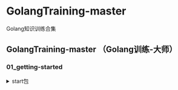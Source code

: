 # GolangTraining-master
Golang知识训练合集

## GolangTraining-master （Golang训练-大师）
### 01_getting-started  
<details>
<summary>start包</summary>
主要练习

##### fmt.Println()
##### fmt.Printf()
%d（十进制）  %b（二进制）  %x（十六进制a-f）  %X（十六进制A-F）  %#x（0x开头，十六进制a-f） %#X（0X开头，十六进制a-f） %q（单引号括起来的go语法字符字面值） 
</details>

